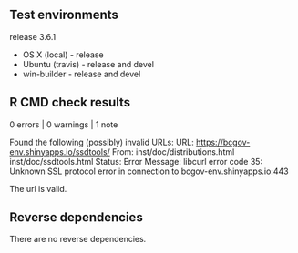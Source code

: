 ## Test environments

release 3.6.1

* OS X (local) - release
* Ubuntu (travis) - release and devel
* win-builder - release and devel

## R CMD check results

0 errors | 0 warnings | 1 note

Found the following (possibly) invalid URLs:
  URL: https://bcgov-env.shinyapps.io/ssdtools/
    From: inst/doc/distributions.html
          inst/doc/ssdtools.html
    Status: Error
    Message: libcurl error code 35:
      	Unknown SSL protocol error in connection to bcgov-env.shinyapps.io:443

The url is valid.

## Reverse dependencies

There are no reverse dependencies.
